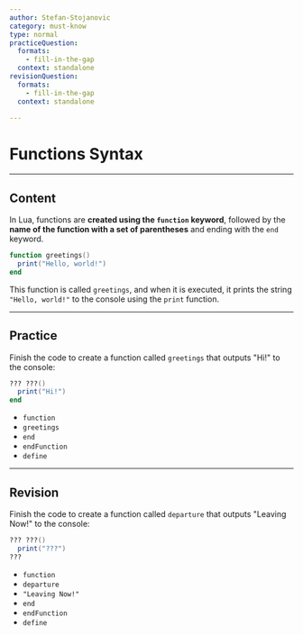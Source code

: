 ```yaml
---
author: Stefan-Stojanovic
category: must-know
type: normal
practiceQuestion:
  formats:
    - fill-in-the-gap
  context: standalone
revisionQuestion:
  formats:
    - fill-in-the-gap
  context: standalone

---
```


# Functions Syntax

---
## Content

In Lua, functions are **created using the `function` keyword**, followed by the **name of the function with a set of parentheses** and ending with the `end` keyword.

```lua
function greetings()
  print("Hello, world!")
end
```

This function is called `greetings`, and when it is executed, it prints the string `"Hello, world!"` to the console using the `print` function. 
 
---
## Practice

Finish the code to create a function called `greetings` that outputs "Hi!" to the console:
```lua
??? ???()
  print("Hi!")
end
```

- `function`
- `greetings`
- `end`
- `endFunction`
- `define`


---
## Revision

Finish the code to create a function called `departure` that outputs "Leaving Now!" to the console:
```lua
??? ???()
  print("???")
???
```

- `function`
- `departure`
- `"Leaving Now!"`
- `end`
- `endFunction`
- `define`